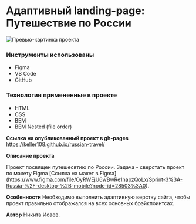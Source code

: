 # Адаптивный landing-page: Путешествие по России

![Превью-картинка проекта](https://user-images.githubusercontent.com/34595724/138420286-070df59a-9228-40b8-b44f-06211f611108.png)


### Инструменты использованы

* Figma
* VS Code
* GitHub

### Технологии примененные в проекте

* HTML
* CSS
* BEM
* BEM Nested (file order)

**Ссылка на опубликованный проект в gh-pages**
https://keller108.github.io/russian-travel/

**Описание проекта**

Проект посвящен путешесвтию по России. Задача - сверстать проект по макету Figma [Ссылка на макет в Figma] (https://www.figma.com/file/OyRWEjU6wBwRe1hapzQoLx/Sprint-3%3A-Russia-%2F-desktop-%2B-mobile?node-id=28503%3A0).

**Особенности**
Необходимо выполнить адаптивную верстку сайта, чтобы проект правильно отображался на всех основных брэйкпоинтсах.

**Автор**
Никита Исаев.
